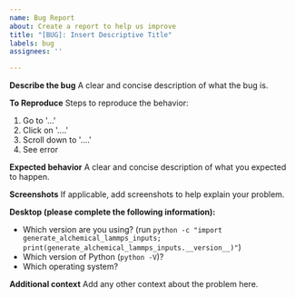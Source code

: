 ```yaml
---
name: Bug Report
about: Create a report to help us improve
title: "[BUG]: Insert Descriptive Title"
labels: bug
assignees: ''

---
```


**Describe the bug**
A clear and concise description of what the bug is.

**To Reproduce**
Steps to reproduce the behavior:
1. Go to '...'
2. Click on '....'
3. Scroll down to '....'
4. See error

**Expected behavior**
A clear and concise description of what you expected to happen.

**Screenshots**
If applicable, add screenshots to help explain your problem.

**Desktop (please complete the following information):**
- Which version are you using? (run `python -c "import generate_alchemical_lammps_inputs; print(generate_alchemical_lammps_inputs.__version__)"`)
- Which version of Python (`python -V`)?
- Which operating system?

**Additional context**
Add any other context about the problem here.
